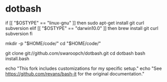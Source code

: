
# dotbash

if [[ "$OSTYPE" == "linux-gnu" ]]
then
    sudo apt-get install git curl subversion
elif [[ "$OSTYPE" == "darwin10.0" ]]
then
    brew install git curl subversion
fi

mkdir -p "$HOME/code/"
cd "$HOME/code/"

git clone git://github.com/swaroopch/dotbash.git
cd dotbash
bash install.bash

echo "This fork includes customizations for my specific setup."
echo "See https://github.com/revans/bash-it for the original documentation."
